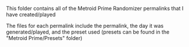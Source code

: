 This folder contains all of the Metroid Prime Randomizer permalinks that I have created/played

The files for each permalink include the permalink, the day it was generated/played, and the preset used (presets can be found in the "Metroid Prime/Presets" folder)
